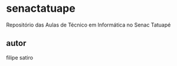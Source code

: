 [](https://img.shields.io/github/license/filipesatiro/senactatuape?style=for-the-badge)
# senactatuape
Repositório das Aulas de Técnico em Informática no Senac Tatuapé
## autor 
filipe satiro
